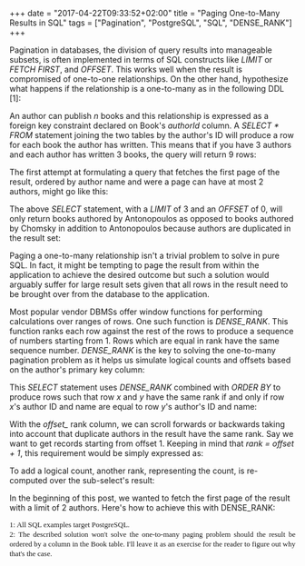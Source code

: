 +++
date = "2017-04-22T09:33:52+02:00"
title = "Paging One-to-Many Results in SQL"
tags = ["Pagination", "PostgreSQL", "SQL", "DENSE_RANK"]
+++

Pagination in databases, the division of query results into manageable subsets, is often
implemented in terms of SQL constructs like _LIMIT_ or _FETCH FIRST_, and _OFFSET_. This
works well when the result is compromised of one-to-one relationships. On the other hand,
hypothesize what happens if the relationship is a one-to-many as in the following DDL [1]:

<script src="https://gist.github.com/claudemamo/0ba4ad21df38dacee9d64258c0166da4.js?file=schema.sql"></script>

An author can publish _n_ books and this relationship is expressed as a foreign key constraint declared
on Book's _authorId_ column. A _SELECT * FROM_ statement joining the two tables by the author's ID will produce a row for
each book the author has written. This means that if you have 3 authors and each author has written 3 books,
the query will return 9 rows:

<script src="https://gist.github.com/claudemamo/0ba4ad21df38dacee9d64258c0166da4.js?file=result-1.txt"></script>

The first attempt at formulating a query that fetches the first page of the result, ordered by author
name and were a page can have at most 2 authors, might go like this:

<script src="https://gist.github.com/claudemamo/0ba4ad21df38dacee9d64258c0166da4.js?file=limit-offset.sql"></script>

The above _SELECT_ statement, with a _LIMIT_ of 3 and an _OFFSET_ of 0, will only return books
authored by Antonopoulos as opposed to books authored by Chomsky in addition to Antonopoulos
because authors are duplicated in the result set:

<script src="https://gist.github.com/claudemamo/0ba4ad21df38dacee9d64258c0166da4.js?file=result-2.txt"></script>

Paging a one-to-many relationship isn't a trivial problem to solve in pure SQL.
In fact, it might be tempting to page the result from within the application to achieve
the desired outcome but such a solution would arguably suffer for large result sets given
that all rows in the result need to be brought over from the database to the application.

Most popular vendor DBMSs offer window functions for performing calculations over ranges of rows. One such
function is *DENSE_RANK*. This function ranks each row against the rest of the rows
to produce a sequence of numbers starting from 1. Rows which are equal in rank have
the same sequence number. *DENSE_RANK* is the key to solving the one-to-many pagination
problem as it helps us simulate logical counts and offsets based on the author's primary key column:

<script src="https://gist.github.com/claudemamo/0ba4ad21df38dacee9d64258c0166da4.js?file=dense-rank-offset.sql"></script>

This _SELECT_ statement uses *DENSE_RANK* combined with _ORDER BY_ to produce rows such that
row _x_ and _y_ have the same rank if and only if row _x_'s author ID and name are equal
to row _y_'s author's ID and name:

<script src="https://gist.github.com/claudemamo/0ba4ad21df38dacee9d64258c0166da4.js?file=result-3.txt"></script>

With the *offset_* rank column, we can scroll forwards or backwards taking into account
that duplicate authors in the result have the same rank. Say we want to get records
 starting from offset 1. Keeping in mind that _rank = offset + 1_, this requirement would be simply expressed as:

<script src="https://gist.github.com/claudemamo/0ba4ad21df38dacee9d64258c0166da4.js?file=dense-rank-offset-1.sql"></script>

<script src="https://gist.github.com/claudemamo/0ba4ad21df38dacee9d64258c0166da4.js?file=result-4.txt"></script>

To add a logical count, another rank, representing the count, is re-computed over the sub-select's result:

<script src="https://gist.github.com/claudemamo/0ba4ad21df38dacee9d64258c0166da4.js?file=dense-rank-offset-1-count.sql"></script>

<script src="https://gist.github.com/claudemamo/0ba4ad21df38dacee9d64258c0166da4.js?file=result-5.txt"></script>

In the beginning of this post, we wanted to fetch the first page of the result
with a limit of 2 authors. Here's how to achieve this with DENSE_RANK:

<script src="https://gist.github.com/claudemamo/0ba4ad21df38dacee9d64258c0166da4.js?file=dense-rank-offset-0-count-2.sql"></script>

<script src="https://gist.github.com/claudemamo/0ba4ad21df38dacee9d64258c0166da4.js?file=result-6.txt"></script>

<div style="text-align: justify; line-height: 1.3;">
  <span style="font-family: Times, Times New Roman, serif; font-size: small;">
    <span class="num">1: All SQL examples target PostgreSQL.</span>
  </span>
  <br/>
  <span style="font-family: Times, Times New Roman, serif; font-size: small;">
    2: The described solution won't solve the one-to-many paging problem should the result be ordered by a column in the Book table. I'll leave it as an exercise for the reader to figure out why that's the case.
  </span>
</div>
